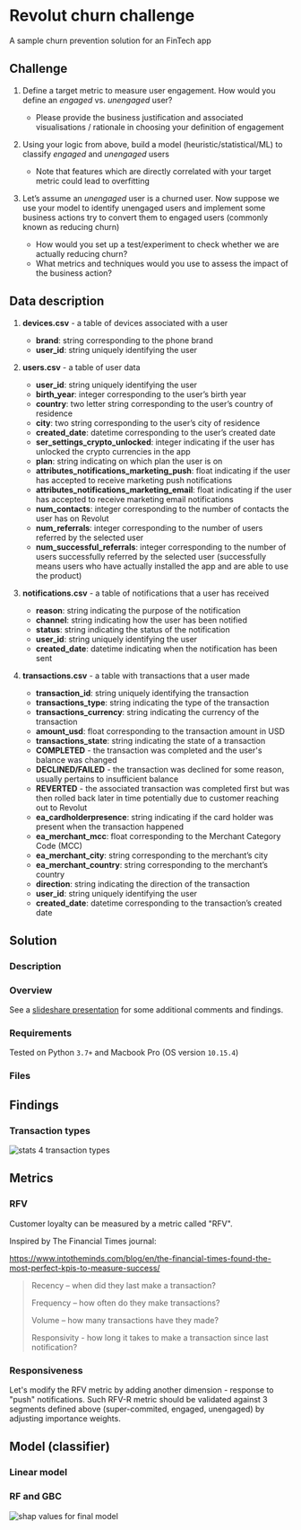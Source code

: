 # Revolut churn challenge

A sample churn prevention solution for an FinTech app

## Challenge

1. Define a target metric to measure user engagement. How would you define an _engaged_ vs. _unengaged_ user?
    * Please provide the business justification and associated visualisations / rationale in choosing your definition of engagement

2. Using your logic from above, build a model (heuristic/statistical/ML) to classify _engaged_ and _unengaged_ users
    * Note that features which are directly correlated with your target metric could lead to overfitting

3. Let’s assume an _unengaged_ user is a churned user. Now suppose we use your model to identify unengaged users and implement some business actions try to convert them to engaged users (commonly known as reducing churn)
    * How would you set up a test/experiment to check whether we are actually reducing churn?
    * What metrics and techniques would you use to assess the impact of the business action?

## Data description

1. **devices.csv** - a table of devices associated with a user
    * **brand**: string corresponding to the phone brand
    * **user_id**: string uniquely identifying the user

2. **users.csv** - a table of user data
    * **user_id**: string uniquely identifying the user
    * **birth_year**: integer corresponding to the user’s birth year
    * **country**: two letter string corresponding to the user’s country of residence
    * **city**: two string corresponding to the user’s city of residence
    * **created_date**: datetime corresponding to the user’s created date
    * **ser_settings_crypto_unlocked**: integer indicating if the user has unlocked the crypto currencies in the app
    * **plan**: string indicating on which plan the user is on
    * **attributes_notifications_marketing_push**: float indicating if the user has accepted to receive marketing push notifications
    * **attributes_notifications_marketing_email**: float indicating if the user has accepted to receive
marketing email notifications
    * **num_contacts**: integer corresponding to the number of contacts the user has on Revolut
    * **num_referrals**: integer corresponding to the number of users referred by the selected user
    * **num_successful_referrals**: integer corresponding to the number of users successfully referred by the selected user (successfully means users who have actually installed the app and are able to use the product)

3. **notifications.csv** - a table of notifications that a user has received
    * **reason**: string indicating the purpose of the notification
    * **channel**: string indicating how the user has been notified
    * **status**: string indicating the status of the notification
    * **user_id**: string uniquely identifying the user
    * **created_date**: datetime indicating when the notification has been sent

4. **transactions.csv** - a table with transactions that a user made
    * **transaction_id**: string uniquely identifying the transaction
    * **transactions_type**: string indicating the type of the transaction
    * **transactions_currency**: string indicating the currency of the transaction
    * **amount_usd**: float corresponding to the transaction amount in USD
    * **transactions_state**: string indicating the state of a transaction
    * **COMPLETED** - the transaction was completed and the user's balance was changed
    * **DECLINED/FAILED** - the transaction was declined for some reason, usually pertains to
insufficient balance
    * **REVERTED** - the associated transaction was completed first but was then rolled back
later in time potentially due to customer reaching out to Revolut
    * **ea_cardholderpresence**: string indicating if the card holder was present when the transaction
happened
    * **ea_merchant_mcc**: float corresponding to the Merchant Category Code (MCC)
    * **ea_merchant_city**: string corresponding to the merchant’s city
    * **ea_merchant_country**: string corresponding to the merchant’s country
    * **direction**: string indicating the direction of the transaction
    * **user_id**: string uniquely identifying the user
    * **created_date**: datetime corresponding to the transaction’s created date

## Solution

### Description

### Overview

See a [slideshare presentation](https://www.slideshare.net/secret/f3PsT6ZJTEzTAT) for some additional comments and findings. 

### Requirements

Tested on Python `3.7+` and Macbook Pro (OS version `10.15.4`)

### Files

## Findings

### Transaction types

![stats 4 transaction types](https://i.imgur.com/XKyUfNj.png)

## Metrics

### RFV

Customer loyalty can be measured by a metric called "RFV". 

Inspired by The Financial Times journal:

https://www.intotheminds.com/blog/en/the-financial-times-found-the-most-perfect-kpis-to-measure-success/

>    Recency – when did they last make a transaction?
>
>    Frequency – how often do they make transactions?
>
>    Volume – how many transactions have they made?
>
>    Responsivity - how long it takes to make a transaction since last notification?


### Responsiveness

Let's modify the RFV metric by adding another dimension - response to "push" notifications. Such RFV-R metric should be validated against 3 segments defined above (super-commited, engaged, unengaged) by adjusting importance weights.

## Model (classifier)

### Linear model

### RF and GBC

![shap values for final model](https://i.imgur.com/bg5vuba.png)
